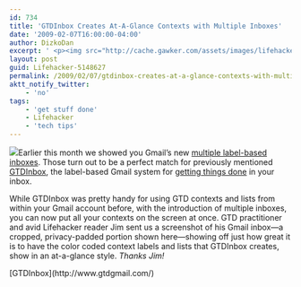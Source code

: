 ```yaml
---
id: 734
title: 'GTDInbox Creates At-A-Glance Contexts with Multiple Inboxes'
date: '2009-02-07T16:00:00-04:00'
author: DizkoDan
excerpt: ' <p><img src="http://cache.gawker.com/assets/images/lifehacker/2009/02/gmail_bigpic.jpg" width="504" height="225" style="display:block;" />Earlier this month we showed you Gmail''s new <a href="http://lifehacker.com/5147677/gmail-labs-adds-multiple-inboxes">multiple label-based inboxes</a>. Those turn out to be a perfect match for previously mentioned <a href="http://lifehacker.com/369590/get-things-done-in-gmail-with-gtdinbox">GTDInbox</a>, the label-based Gmail system for <a class="autolink" title="Click here to read more posts tagged GETTING THINGS DONE" href="http://lifehacker.com/tag/getting-things-done/">getting things done</a> in your inbox.</p> <p>While GTDInbox was pretty handy for using GTD contexts and lists from within your Gmail account before, with the introduction of multiple inboxes, you can now put all your contexts on the screen at once. GTD practitioner and avid Lifehacker reader Jim sent us a screenshot of his Gmail inbox&mdash;a cropped, privacy-padded portion shown here&mdash;showing off just how great it is to have the color coded context labels and lists that GTDInbox creates, show in an at-a-glance style. <em>Thanks Jim!</em></p> <div class="related"><a href="http://www.gtdgmail.com/">GTDInbox</a></div> '
layout: post
guid: Lifehacker-5148627
permalink: /2009/02/07/gtdinbox-creates-at-a-glance-contexts-with-multiple-inboxes/
aktt_notify_twitter:
    - 'no'
tags:
    - 'get stuff done'
    - Lifehacker
    - 'tech tips'
---
```


![](http://cache.gawker.com/assets/images/lifehacker/2009/02/gmail_bigpic.jpg)Earlier this month we showed you Gmail’s new [multiple label-based inboxes](http://lifehacker.com/5147677/gmail-labs-adds-multiple-inboxes). Those turn out to be a perfect match for previously mentioned [GTDInbox](http://lifehacker.com/369590/get-things-done-in-gmail-with-gtdinbox), the label-based Gmail system for [getting things done](http://lifehacker.com/tag/getting-things-done/ "Click here to read more posts tagged GETTING THINGS DONE") in your inbox.

While GTDInbox was pretty handy for using GTD contexts and lists from within your Gmail account before, with the introduction of multiple inboxes, you can now put all your contexts on the screen at once. GTD practitioner and avid Lifehacker reader Jim sent us a screenshot of his Gmail inbox—a cropped, privacy-padded portion shown here—showing off just how great it is to have the color coded context labels and lists that GTDInbox creates, show in an at-a-glance style. *Thanks Jim!*

<div class="related">[GTDInbox](http://www.gtdgmail.com/)</div>